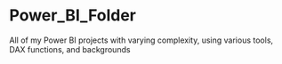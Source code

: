 # Power_BI_Folder
All of my Power BI projects with varying complexity, using various tools, DAX functions, and backgrounds
